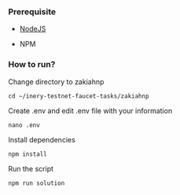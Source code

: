 ### Prerequisite

- [NodeJS](https://nodejs.org/en/)

- NPM


### How to run?

Change directory to zakiahnp

```shell
cd ~/inery-testnet-faucet-tasks/zakiahnp
```

Create .env and edit .env file with your information

```shell
nano .env
```

Install dependencies

```shell
npm install
```

Run the script

```
npm run solution
```
